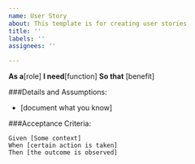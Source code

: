 ```yaml
---
name: User Story
about: This template is for creating user stories
title: ''
labels: ''
assignees: ''

---
```


**As a**[role]
**I need**[function]
**So that** [benefit]

###Details and Assumptions:
* [document what you know]

###Acceptance Criteria:

```gherkin
Given [Some context]
When [certain action is taken]
Then [the outcome is observed]
